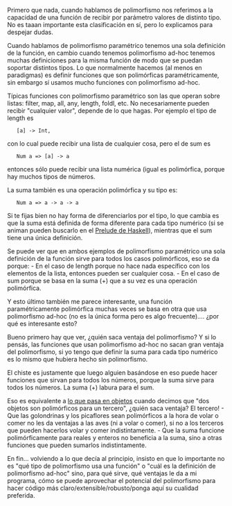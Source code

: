 Primero que nada, cuando hablamos de polimorfismo nos referimos a la capacidad de una función de recibir por parámetro valores de distinto tipo. No es taaan importante esta clasificación en sí, pero lo explicamos para despejar dudas.

Cuando hablamos de polimorfismo paramétrico tenemos una sola definición de la función, en cambio cuando tenemos polimorfismo ad-hoc tenemos muchas definiciones para la misma función de modo que se puedan soportar distintos tipos. Lo que normalmente hacemos (al menos en paradigmas) es definir funciones que son polimórficas paramétricamente, sin embargo sí usamos mucho funciones con polimorfismo ad-hoc.

Típicas funciones con polimorfismo paramétrico son las que operan sobre listas: filter, map, all, any, length, foldl, etc. No necesariamente pueden recibir "cualquier valor", depende de lo que hagas. Por ejemplo el tipo de length es

`   [a] -> Int,`

con lo cual puede recibir una lista de cualquier cosa, pero el de sum es

`   Num a => [a] -> a`

entonces sólo puede recibir una lista numérica (igual es polimórfica, porque hay muchos tipos de números.

La suma también es una operación polimórfica y su tipo es:

`   Num a => a -> a -> a`

Si te fijas bien no hay forma de diferenciarlos por el tipo, lo que cambia es que la suma está definida de forma diferente para cada tipo numérico (si se animan pueden buscarlo en el [Prelude de Haskell](http://www.haskell.org/ghc/docs/6.12.2/html/libraries/base-4.2.0.1/Prelude.html)), mientras que el sum tiene una única definición.

Se puede ver que en ambos ejemplos de polimorfismo paramétrico una sola definición de la función sirve para todos los casos polimórficos, eso se da porque: - En el caso de length porque no hace nada específico con los elementos de la lista, entonces pueden ser cualquier cosa. - En el caso de sum porque se basa en la suma (+) que a su vez es una operación polimórfica.

Y esto último también me parece interesante, una función paramétricamente polimórfica muchas veces se basa en otra que usa polimorfismo ad-hoc (no es la única forma pero es algo frecuente).... ¿por qué es interesante esto?

Bueno primero hay que ver, ¿quién saca ventaja del polimorfismo? Y si lo pensás, las funciones que usan polimorfismo ad-hoc no sacan gran ventaja del polimorfismo, si yo tengo que definir la suma para cada tipo numérico es lo mismo que hubiera hecho sin polimorfismo.

El chiste es justamente que luego alguien basándose en eso puede hacer funciones que sirvan para todos los números, porque la suma sirve para todos los números. La suma (+) labura para el sum.

Eso es equivalente a [lo que pasa en objetos](polimorfismo-en-el-paradigma-de-objetos.md) cuando decimos que "dos objetos son polimórficos para un tercero", ¿quién saca ventaja? El tercero! - Que las golondrinas y los picaflores sean polimórficos a la hora de volar o comer no les da ventajas a las aves (ni a volar o comer), si no a los terceros que pueden hacerlos volar y comer indistintamente. - Que la suma funcione polimórficamente para reales y enteros no beneficia a la suma, sino a otras funciones que pueden sumarlos indistintamente.

En fin... volviendo a lo que decía al principio, insisto en que lo importante no es "qué tipo de polimorfismo usa una función" o "cuál es la definición de polimorfismo ad-hoc" sino, para qué sirve, qué ventajas le da a mi programa, cómo se puede aprovechar el potencial del polimorfismo para hacer código más claro/extensible/robusto/ponga aquí su cualidad preferida.
